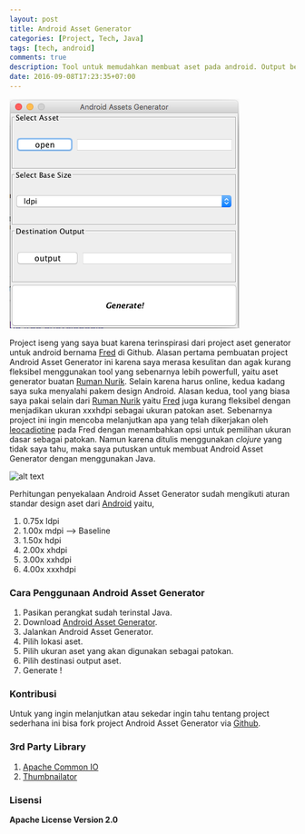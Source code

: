 ```yaml
---
layout: post
title: Android Asset Generator
categories: [Project, Tech, Java]
tags: [tech, android]
comments: true
description: Tool untuk memudahkan membuat aset pada android. Output berupa asset lpdi, mdpi, hdpi, xhdpi, xxhdpi, xxxhdpi, sesuai dengan ukuran inputan aset yang diinginkan.
date: 2016-09-08T17:23:35+07:00
---
```

![alt text][AndroidAssetGenerator]

Project iseng yang saya buat karena terinspirasi dari project aset generator untuk android bernama [Fred](https://github.com/leocadiotine/fred) di Github. Alasan pertama pembuatan project Android Asset Generator ini karena saya merasa kesulitan dan agak kurang fleksibel menggunakan tool yang sebenarnya lebih powerfull, yaitu aset generator buatan [Ruman Nurik](https://romannurik.github.io/AndroidAssetStudio/). Selain karena harus online, kedua kadang saya suka menyalahi pakem design Android. Alasan kedua, tool yang biasa saya pakai selain dari [Ruman Nurik](https://romannurik.github.io/AndroidAssetStudio/) yaitu [Fred](https://github.com/leocadiotine/fred) juga kurang fleksibel dengan menjadikan ukuran xxxhdpi sebagai ukuran patokan aset. Sebenarnya project ini ingin mencoba melanjutkan apa yang telah dikerjakan oleh [leocadiotine](https://github.com/leocadiotine) pada Fred dengan menambahkan opsi untuk pemilihan ukuran dasar sebagai patokan. Namun karena ditulis menggunakan *clojure* yang tidak saya tahu, maka saya putuskan untuk membuat Android Asset Generator dengan menggunakan Java.

![alt text][screen-destinies]

Perhitungan penyekalaan Android Asset Generator sudah mengikuti aturan standar design aset dari [Android](https://developer.android.com/guide/practices/screens_support.html) yaitu,

1. 0.75x ldpi
2. 1.00x mdpi --> Baseline
3. 1.50x hdpi
4. 2.00x xhdpi
5. 3.00x xxhdpi
6. 4.00x xxxhdpi

### Cara Penggunaan Android Asset Generator
1. Pasikan perangkat sudah terinstal Java.
2. Download [Android Asset Generator](https://drive.google.com/file/d/0B1gD3P_CVk2GMW4xbWV3bDh3NjQ/view?usp=sharing).
3. Jalankan Android Asset Generator.
4. Pilih lokasi aset.
5. Pilih ukuran aset yang akan digunakan sebagai patokan.
6. Pilih destinasi output aset.
7. Generate !

### Kontribusi
Untuk yang ingin melanjutkan atau sekedar ingin tahu tentang project sederhana ini bisa fork project Android Asset Generator via [Github](https://github.com/hndr91/AndroidAssetGenerator).

### 3rd Party Library
1. [Apache Common IO](https://commons.apache.org/proper/commons-io/)
2. [Thumbnailator](https://github.com/coobird/thumbnailator)

### Lisensi
**Apache License Version 2.0**

[screen-destinies]: /assets/media/screen-destinies.png "Screen Destinies"
[AndroidAssetGenerator]: /assets/media/AndroidAssetGenerator.png "Android Asset Generator"
